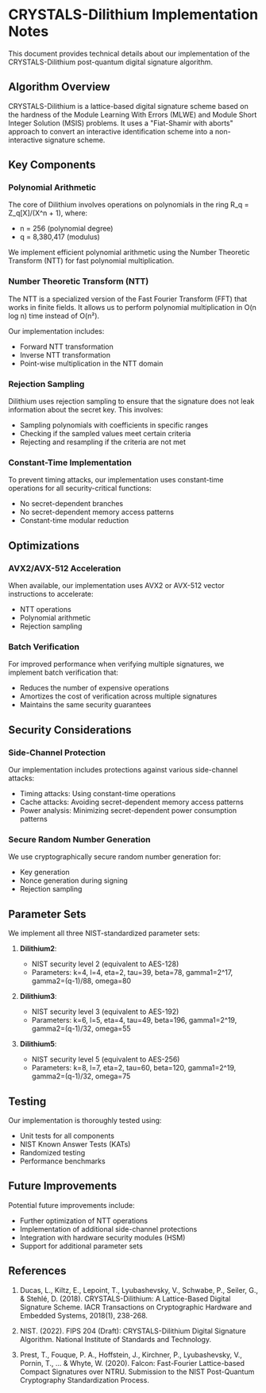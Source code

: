 # CRYSTALS-Dilithium Implementation Notes

This document provides technical details about our implementation of the CRYSTALS-Dilithium post-quantum digital signature algorithm.

## Algorithm Overview

CRYSTALS-Dilithium is a lattice-based digital signature scheme based on the hardness of the Module Learning With Errors (MLWE) and Module Short Integer Solution (MSIS) problems. It uses a "Fiat-Shamir with aborts" approach to convert an interactive identification scheme into a non-interactive signature scheme.

## Key Components

### Polynomial Arithmetic

The core of Dilithium involves operations on polynomials in the ring R_q = Z_q[X]/(X^n + 1), where:
- n = 256 (polynomial degree)
- q = 8,380,417 (modulus)

We implement efficient polynomial arithmetic using the Number Theoretic Transform (NTT) for fast polynomial multiplication.

### Number Theoretic Transform (NTT)

The NTT is a specialized version of the Fast Fourier Transform (FFT) that works in finite fields. It allows us to perform polynomial multiplication in O(n log n) time instead of O(n²).

Our implementation includes:
- Forward NTT transformation
- Inverse NTT transformation
- Point-wise multiplication in the NTT domain

### Rejection Sampling

Dilithium uses rejection sampling to ensure that the signature does not leak information about the secret key. This involves:
- Sampling polynomials with coefficients in specific ranges
- Checking if the sampled values meet certain criteria
- Rejecting and resampling if the criteria are not met

### Constant-Time Implementation

To prevent timing attacks, our implementation uses constant-time operations for all security-critical functions:
- No secret-dependent branches
- No secret-dependent memory access patterns
- Constant-time modular reduction

## Optimizations

### AVX2/AVX-512 Acceleration

When available, our implementation uses AVX2 or AVX-512 vector instructions to accelerate:
- NTT operations
- Polynomial arithmetic
- Rejection sampling

### Batch Verification

For improved performance when verifying multiple signatures, we implement batch verification that:
- Reduces the number of expensive operations
- Amortizes the cost of verification across multiple signatures
- Maintains the same security guarantees

## Security Considerations

### Side-Channel Protection

Our implementation includes protections against various side-channel attacks:
- Timing attacks: Using constant-time operations
- Cache attacks: Avoiding secret-dependent memory access patterns
- Power analysis: Minimizing secret-dependent power consumption patterns

### Secure Random Number Generation

We use cryptographically secure random number generation for:
- Key generation
- Nonce generation during signing
- Rejection sampling

## Parameter Sets

We implement all three NIST-standardized parameter sets:

1. **Dilithium2**:
   - NIST security level 2 (equivalent to AES-128)
   - Parameters: k=4, l=4, eta=2, tau=39, beta=78, gamma1=2^17, gamma2=(q-1)/88, omega=80

2. **Dilithium3**:
   - NIST security level 3 (equivalent to AES-192)
   - Parameters: k=6, l=5, eta=4, tau=49, beta=196, gamma1=2^19, gamma2=(q-1)/32, omega=55

3. **Dilithium5**:
   - NIST security level 5 (equivalent to AES-256)
   - Parameters: k=8, l=7, eta=2, tau=60, beta=120, gamma1=2^19, gamma2=(q-1)/32, omega=75

## Testing

Our implementation is thoroughly tested using:
- Unit tests for all components
- NIST Known Answer Tests (KATs)
- Randomized testing
- Performance benchmarks

## Future Improvements

Potential future improvements include:
- Further optimization of NTT operations
- Implementation of additional side-channel protections
- Integration with hardware security modules (HSM)
- Support for additional parameter sets

## References

1. Ducas, L., Kiltz, E., Lepoint, T., Lyubashevsky, V., Schwabe, P., Seiler, G., & Stehlé, D. (2018). CRYSTALS-Dilithium: A Lattice-Based Digital Signature Scheme. IACR Transactions on Cryptographic Hardware and Embedded Systems, 2018(1), 238-268.

2. NIST. (2022). FIPS 204 (Draft): CRYSTALS-Dilithium Digital Signature Algorithm. National Institute of Standards and Technology.

3. Prest, T., Fouque, P. A., Hoffstein, J., Kirchner, P., Lyubashevsky, V., Pornin, T., ... & Whyte, W. (2020). Falcon: Fast-Fourier Lattice-based Compact Signatures over NTRU. Submission to the NIST Post-Quantum Cryptography Standardization Process.